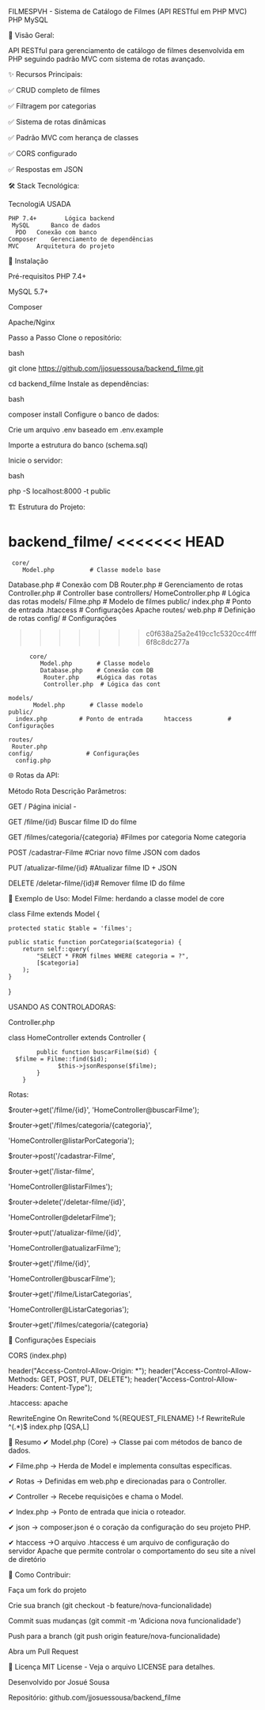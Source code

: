 FILMESPVH - Sistema de Catálogo de Filmes (API RESTful em PHP MVC)
PHP
MySQL


📌 Visão Geral:

API RESTful para gerenciamento de catálogo de filmes desenvolvida em PHP seguindo padrão MVC com sistema de rotas avançado.

✨ Recursos Principais:

✅ CRUD completo de filmes

✅ Filtragem por categorias

✅ Sistema de rotas dinâmicas

✅ Padrão MVC com herança de classes

✅ CORS configurado

✅ Respostas em JSON

🛠 Stack Tecnológica:

TecnologiA USADA

    PHP 7.4+    	Lógica backend
     MySQL    	Banco de dados
      PDO	Conexão com banco
    Composer	Gerenciamento de dependências
    MVC 	Arquitetura do projeto

🚀 Instalação

Pré-requisitos
PHP 7.4+

MySQL 5.7+

Composer

Apache/Nginx

Passo a Passo
Clone o repositório:

bash

git clone https://github.com/jjosuessousa/backend_filme.git

cd backend_filme
Instale as dependências:

bash

composer install
Configure o banco de dados:

Crie um arquivo .env baseado em .env.example

Importe a estrutura do banco (schema.sql)

Inicie o servidor:

bash

php -S localhost:8000 -t public

🏗 Estrutura do Projeto:

backend_filme/
<<<<<<< HEAD
=======
     core/
        Model.php          # Classe modelo base
   Database.php       # Conexão com DB
    Router.php         # Gerenciamento de rotas
   Controller.php     # Controller base
 controllers/
 HomeController.php # Lógica das rotas
 models/
 Filme.php         # Modelo de filmes
public/
 index.php         # Ponto de entrada
 .htaccess         # Configurações Apache
 routes/
 web.php           # Definição de rotas
config/               # Configurações
>>>>>>> c0f638a25a2e419cc1c5320cc4fff6f8c8dc277a

          core/
             Model.php       # Classe modelo
             Database.php    # Conexão com DB
              Router.php     #Lógica das rotas
              Controller.php  # Lógica das cont

    models/
           Model.php       # Classe modelo    
    public/
      index.php         # Ponto de entrada      htaccess          # Configurações 

    routes/
     Router.php
    config/               # Configurações
      config.php

      

🌐 Rotas da API:

Método	Rota	Descrição	Parâmetros:

GET	/	Página inicial	-

GET	/filme/{id}	Buscar filme	ID do filme

GET	/filmes/categoria/{categoria}	#Filmes por 
categoria	Nome categoria

POST	/cadastrar-Filme	#Criar novo filme	JSON com dados

PUT	/atualizar-filme/{id}	#Atualizar filme	ID + JSON

DELETE	/deletar-filme/{id}#	Remover filme	ID do filme

🧩 Exemplo de Uso:
Model Filme: herdando a classe model de core

class Filme extends Model {

    protected static $table = 'filmes';
    
    public static function porCategoria($categoria) {
        return self::query(
            "SELECT * FROM filmes WHERE categoria = ?", 
            [$categoria]
        );
    }
}

USANDO AS CONTROLADORAS:

Controller.php

class HomeController extends Controller {

            public function buscarFilme($id) {
      $filme = Filme::find($id);
                  $this->jsonResponse($filme);
            }
        }
Rotas:

$router->get('/filme/{id}', 'HomeController@buscarFilme');

$router->get('/filmes/categoria/{categoria}',

'HomeController@listarPorCategoria');

$router->post('/cadastrar-Filme', 

$router->get('/listar-filme', 

'HomeController@listarFilmes');

$router->delete('/deletar-filme/{id}', 

'HomeController@deletarFilme');

$router->put('/atualizar-filme/{id}',

'HomeController@atualizarFilme');

$router->get('/filme/{id}', 

'HomeController@buscarFilme');

$router->get('/filme/ListarCategorias', 

'HomeController@ListarCategorias');

$router->get('/filmes/categoria/{categoria}


🔧 Configurações Especiais

CORS (index.php)

header("Access-Control-Allow-Origin: *");
header("Access-Control-Allow-Methods: GET, POST, PUT, DELETE");
header("Access-Control-Allow-Headers: Content-Type");


.htaccess:
apache

RewriteEngine On
RewriteCond %{REQUEST_FILENAME} !-f
RewriteRule ^(.*)$ index.php [QSA,L]


📌 Resumo
✔ Model.php (Core) → Classe pai com métodos de banco de dados.

✔ Filme.php → Herda de Model e implementa consultas específicas.

✔ Rotas → Definidas em web.php e direcionadas para o Controller.

✔ Controller → Recebe requisições e chama o Model.

✔ Index.php → Ponto de entrada que inicia o roteador.

✔ json → composer.json é o coração da configuração do seu projeto PHP.

✔ htaccess →O arquivo .htaccess é um arquivo de configuração do servidor Apache que permite controlar o comportamento do seu site a nível de diretório


🤝 Como Contribuir:

Faça um fork do projeto

Crie sua branch (git checkout -b feature/nova-funcionalidade)

Commit suas mudanças (git commit -m 'Adiciona nova funcionalidade')

Push para a branch (git push origin feature/nova-funcionalidade)

Abra um Pull Request

📄 Licença
MIT License - Veja o arquivo LICENSE para detalhes.

Desenvolvido por Josué Sousa

Repositório: github.com/jjosuessousa/backend_filme
